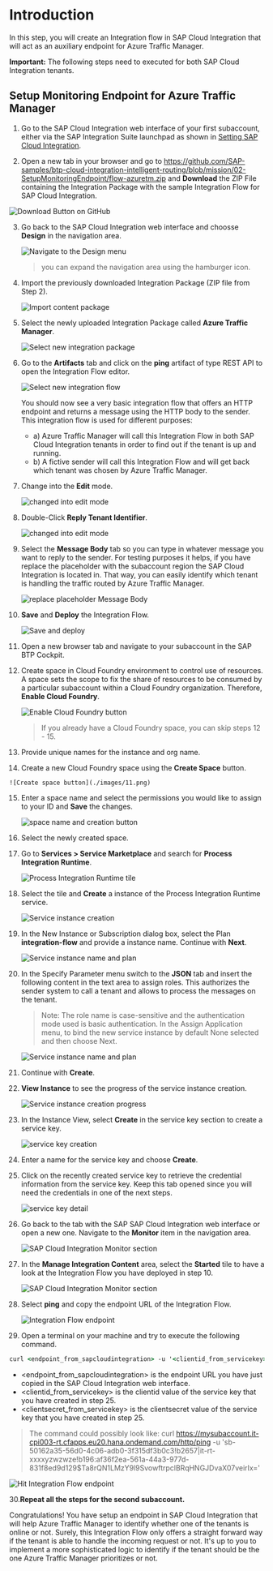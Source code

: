 # Introduction

In this step, you will create an Integration flow in SAP Cloud Integration that will act as an auxiliary endpoint for Azure Traffic Manager. 

**Important:** The following steps need to executed for both SAP Cloud Integration tenants. 
## Setup Monitoring Endpoint for Azure Traffic Manager

1. Go to the SAP Cloud Integration web interface of your first subaccount, either via the SAP Integration Suite launchpad as shown in [Setting SAP Cloud Integration](../01-SetupCloudIntegration/README.md). 

2. Open a new tab in your browser and go to https://github.com/SAP-samples/btp-cloud-integration-intelligent-routing/blob/mission/02-SetupMonitoringEndpoint/flow-azuretm.zip and **Download** the ZIP File containing the Integration Package with the sample Integration Flow for SAP Cloud Integration.

![Download Button on GitHub](./images/01.png)

3. Go back to the SAP Cloud Integration web interface and choosse **Design** in the navigation area. 

    ![Navigate to the Design menu](./images/02.png)

    > you can expand the navigation area using the hamburger icon. 

4. Import the previously downloaded Integration Package (ZIP file from Step 2).  

    ![Import content package](./images/03.png)

5. Select the newly uploaded Integration Package called **Azure Traffic Manager**.

    ![Select new integration package](./images/04.png)

6. Go to the **Artifacts** tab and click on the **ping** artifact of type REST API to open the Integration Flow editor. 

    ![Select new integration flow](./images/05.png)

    You should now see a very basic integration flow that offers an HTTP endpoint and returns a message using the HTTP body to the sender. This integration flow is used for different purposes: 

    - a) Azure Traffic Manager will call this Integration Flow in both SAP Cloud Integration tenants in order to find out if the tenant is up and running. 
    - b) A fictive sender will call this Integration Flow and will get back which tenant was chosen by Azure Traffic Manager. 

7. Change into the **Edit** mode. 

    ![changed into edit mode](./images/06.png)

8. Double-Click **Reply Tenant Identifier**.

    ![changed into edit mode](./images/07.png)

9. Select the **Message Body** tab so you can type in whatever message you want to reply to the sender. For testing purposes it helps, if you have replace the placeholder with the subaccount region the SAP Cloud Integration is located in. That way, you can easily identify which tenant is handling the traffic routed by Azure Traffic Manager. 

    ![replace placeholder Message Body](./images/08.png)

10. **Save** and **Deploy** the Integration Flow. 

    ![Save and deploy](./images/09.png)

11. Open a new browser tab and navigate to your subaccount in the SAP BTP Cockpit. 

12. Create space in Cloud Foundry environment to control use of resources. A space sets the scope to fix the share of resources to be consumed by a particular subaccount within a Cloud Foundry organization. Therefore, **Enable Cloud Foundry**. 

    ![Enable Cloud Foundry button](./images/10.png)

    > If you already have a Cloud Foundry space, you can skip steps 12 - 15. 

13.  Provide unique names for the instance and org name. 

14.  Create a new Cloud Foundry space using the **Create Space** button.

    ![Create space button](./images/11.png)

15. Enter a space name and select the permissions you would like to assign to your ID and **Save** the changes.
    
    ![space name and creation button](./images/12.png)

16. Select the newly created space. 
    
17. Go to **Services > Service Marketplace** and search for **Process Integration Runtime**.

    ![Process Integration Runtime tile](./images/13.png)

18. Select the tile and **Create** a instance of the Process Integration Runtime service.

    ![Service instance creation](./images/14.png)

19. In the New Instance or Subscription dialog box, select the Plan **integration-flow** and provide a instance name. Continue with **Next**.

    ![Service instance name and plan](./images/15.png)

20. In the Specify Parameter menu switch to the **JSON** tab and insert the following content in the text area to assign roles. This authorizes the sender system to call a tenant and allows to process the messages on the tenant.

    > Note: The role name is case-sensitive and the authentication mode used is basic authentication. In the Assign Application menu, to bind the new service instance by default None selected and then choose Next.

    ![Service instance name and plan](./images/16.png)

21. Continue with **Create**. 

22. **View Instance** to see the progress of the service instance creation. 

    ![Service instance creation progress](./images/17.png)

23. <a name="servicekey"></a> In the Instance View, select **Create** in the service key section to create a service key. 

    ![service key creation](./images/18.png)

24. Enter a name for the service key and choose **Create**. 

25. Click on the recently created service key to retrieve the credential information from the service key. Keep this tab opened since you will need the credentials in one of the next steps.  

    ![service key detail](./images/19.png)

26. Go back to the tab with the SAP SAP Cloud Integration web interface or open a new one. Navigate to the **Monitor** item in the navigation area. 

    ![SAP Cloud Integration Monitor section](./images/20.png)

27. In the **Manage Integration Content** area, select the **Started** tile to have a look at the Integration Flow you have deployed in step 10. 

    ![SAP Cloud Integration Monitor section](./images/21.png)

28. <a name="endpoint"></a>Select **ping** and copy the endpoint URL of the Integration Flow. 

    ![Integration Flow endpoint](./images/22.png)

29. Open a terminal on your machine and try to execute the following command. 

```cmd
curl <endpoint_from_sapcloudintegration> -u '<clientid_from_servicekey>:<clientsecret_from_servicekey'
```

- <endpoint_from_sapcloudintegration> is the endpoint URL you have just copied in the SAP Cloud Integration web interface. 
- <clientid_from_servicekey> is the clientid value of the service key that you have created in step 25. 
- <clientsecret_from_servicekey> is the clientsecret value of the service key that you have created in step 25.

> The command could possibly look like: 
> curl https://mysubaccount.it-cpi003-rt.cfapps.eu20.hana.ondemand.com/http/ping -u 'sb-50162a35-56d0-4c06-adb0-3f315df3b0c3!b2657|it-rt-xxxxyzwzwze!b196:af36f2ea-561a-44a3-977d-831f8ed9d129$Ta8rQN1LMzY9l9SvowftrpclBRqHNGJDvaX07veirIx='

![Hit Integration Flow endpoint](./images/23.png)

30.**Repeat all the steps for the second subaccount.**

Congratulations! You have setup an endpoint in SAP Cloud Integration that will help Azure Traffic Manager to identify whether one of the tenants is online or not. Surely, this Integration Flow only offers a straight forward way if the tenant is able to handle the incoming request or not. It's up to you to implement a more sophisticated logic to identify if the tenant should be the one Azure Traffic Manager prioritizes or not. 



    





